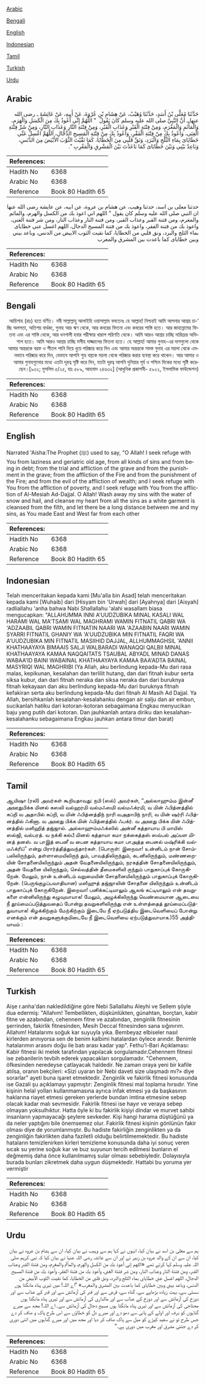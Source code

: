 [Arabic](#arabic)

[Bengali](#bengali)

[English](#english)

[Indonesian](#indonesian)

[Tamil](#tamil)

[Turkish](#turkish)

[Urdu](#urdu)

## Arabic


<div dir="rtl" lang="ar" style={{fontSize:'larger',backgroundColor:'#f8f9fa',padding:20}}>
حَدَّثَنَا مُعَلَّى بْنُ أَسَدٍ، حَدَّثَنَا وُهَيْبٌ، عَنْ هِشَامِ بْنِ عُرْوَةَ، عَنْ أَبِيهِ، عَنْ عَائِشَةَ ـ رضى الله عنها ـ أَنَّ النَّبِيَّ صلى الله عليه وسلم كَانَ يَقُولُ ‏ "‏ اللَّهُمَّ إِنِّي أَعُوذُ بِكَ مِنَ الْكَسَلِ وَالْهَرَمِ، وَالْمَأْثَمِ وَالْمَغْرَمِ، وَمِنْ فِتْنَةِ الْقَبْرِ وَعَذَابِ الْقَبْرِ، وَمِنْ فِتْنَةِ النَّارِ وَعَذَابِ النَّارِ، وَمِنْ شَرِّ فِتْنَةِ الْغِنَى، وَأَعُوذُ بِكَ مِنْ فِتْنَةِ الْفَقْرِ، وَأَعُوذُ بِكَ مِنْ فِتْنَةِ الْمَسِيحِ الدَّجَّالِ، اللَّهُمَّ اغْسِلْ عَنِّي خَطَايَاىَ بِمَاءِ الثَّلْجِ وَالْبَرَدِ، وَنَقِّ قَلْبِي مِنَ الْخَطَايَا، كَمَا نَقَّيْتَ الثَّوْبَ الأَبْيَضَ مِنَ الدَّنَسِ، وَبَاعِدْ بَيْنِي وَبَيْنَ خَطَايَاىَ كَمَا بَاعَدْتَ بَيْنَ الْمَشْرِقِ وَالْمَغْرِبِ ‏"‏‏.‏
</div>
<div style={{backgroundColor:'#f8f9fa',padding:20, marginBottom: 10}}><table> <thead> <tr> <th>References:</th> <th></th> </tr> </thead> <tbody><tr><td>Hadith No</td><td>6368</td></tr><tr><td>Arabic No</td><td>6368</td></tr><tr><td>Reference</td><td>Book 80 Hadith 65</td></tr></tbody></table></div>


<div dir="rtl" lang="ar" style={{fontSize:'larger',backgroundColor:'#f8f9fa',padding:20}}>
حدثنا معلى بن اسد، حدثنا وهيب، عن هشام بن عروة، عن ابيه، عن عايشة رضى الله عنها ان النبي صلى الله عليه وسلم كان يقول " اللهم اني اعوذ بك من الكسل والهرم، والماثم والمغرم، ومن فتنة القبر وعذاب القبر، ومن فتنة النار وعذاب النار، ومن شر فتنة الغنى، واعوذ بك من فتنة الفقر، واعوذ بك من فتنة المسيح الدجال، اللهم اغسل عني خطاياى بماء الثلج والبرد، ونق قلبي من الخطايا، كما نقيت الثوب الابيض من الدنس، وباعد بيني وبين خطاياى كما باعدت بين المشرق والمغرب
</div>
<div style={{backgroundColor:'#f8f9fa',padding:20, marginBottom: 10}}><table> <thead> <tr> <th>References:</th> <th></th> </tr> </thead> <tbody><tr><td>Hadith No</td><td>6368</td></tr><tr><td>Arabic No</td><td>6368</td></tr><tr><td>Reference</td><td>Book 80 Hadith 65</td></tr></tbody></table></div>

## Bengali


<div dir="rtl" lang="bn" style={{fontSize:'larger',backgroundColor:'#f8f9fa',padding:20}}>
‘আয়িশাহ (রাঃ) হতে বর্ণিত। নবী সাল্লাল্লাহু আলাইহি ওয়াসাল্লাম বলতেনঃ হে আল্লাহ! নিশ্চয়ই আমি আপনার আশ্রয় চাচ্ছি অলসতা, অতিশয় বার্ধক্য, গুনাহ আর ঋণ থেকে, আর কবরের ফিতনা এবং কবরের শাস্তি হতে। আর জাহান্নামের ফিতনা এবং এর শাস্তি থেকে, আর ধনশালী হবার পরীক্ষার খারাপ পরিণতি থেকে। আমি আরও আশ্রয় চাচ্ছি দারিদ্রের অভিশাপ হতে। আমি আরও আশ্রয় চাচ্ছি মসীহ দাজ্জালের ফিতনা হতে। হে আল্লাহ! আমার গুনাহ-এর দাগগুলো থেকে আমার অন্তরকে বরফ ও শীতল পানি দিয়ে ধুয়ে পরিষ্কার করে দিন এবং আমার অন্তরকে সমস্ত গুনাহ এর ময়লা থেকে এমনভাবে পরিষ্কার করে দিন, যেভাবে আপনি শুভ্র বস্ত্রকে ময়লা থেকে পরিষ্কার করার ব্যবস্থা করে থাকেন। আর আমার ও আমার গুনাহগুলোর মধ্যে এতটা দূরত্ব সৃষ্টি করে দিন, যতটা দূরত্ব আপনি দুনিয়ার পূর্ব ও পশ্চিম দিকের মধ্যে সৃষ্টি করেছেন।[৯৩২; মুসলিম ৫/২৫, হাঃ ৫৮৯, আহমাদ ২৪৬৩২] (আধুনিক প্রকাশনী- ৫৯২২, ইসলামিক ফাউন্ডেশন)
</div>
<div style={{backgroundColor:'#f8f9fa',padding:20, marginBottom: 10}}><table> <thead> <tr> <th>References:</th> <th></th> </tr> </thead> <tbody><tr><td>Hadith No</td><td>6368</td></tr><tr><td>Arabic No</td><td>6368</td></tr><tr><td>Reference</td><td>Book 80 Hadith 65</td></tr></tbody></table></div>

## English


<div dir="ltr" lang="en" style={{fontSize:'larger',backgroundColor:'#f8f9fa',padding:20}}>
Narrated 'Aisha:The Prophet (ﷺ) used to say, "O Allah! I seek refuge with You from laziness and geriatric old age, from all kinds of sins and from being in debt; from the trial and affliction of the grave and from the punishment in the grave; from the affliction of the Fire and from the punishment of the Fire; and from the evil of the affliction of wealth; and I seek refuge with You from the affliction of poverty, and I seek refuge with You from the affliction of Al-Mesiah Ad-Dajjal. O Allah! Wash away my sins with the water of snow and hail, and cleanse my heart from all the sins as a white garment is cleansed from the filth, and let there be a long distance between me and my sins, as You made East and West far from each other
</div>
<div style={{backgroundColor:'#f8f9fa',padding:20, marginBottom: 10}}><table> <thead> <tr> <th>References:</th> <th></th> </tr> </thead> <tbody><tr><td>Hadith No</td><td>6368</td></tr><tr><td>Arabic No</td><td>6368</td></tr><tr><td>Reference</td><td>Book 80 Hadith 65</td></tr></tbody></table></div>

## Indonesian


<div dir="ltr" lang="id" style={{fontSize:'larger',backgroundColor:'#f8f9fa',padding:20}}>
Telah menceritakan kepada kami [Mu'alla bin Asad] telah menceritakan kepada kami [Wuhaib] dari [Hisyam bin 'Urwah] dari [Ayahnya] dari [Aisyah] radliallahu 'anha bahwa Nabi Shallallahu 'alahi wasallam biasa mengucapkan: "ALLAHUMMA INNI A'UUDZUBIKA MINAL KASALI WAL HARAMI WAL MA'TSAMI WAL MAGHRAMI WAMIN FITNATIL QABRI WA 'ADZAABIL QABRI WAMIN FITNATIN NAARI WA 'AZAABIN NAARI WAMIN SYARRI FITNATIL GHANIY WA 'A'UUDZUBIKA MIN FITNATIL FAQRI WA A'UUDZUBIKA MIN FITNATIL MASIIHID DAJJAL, ALLHUMMAGHSIL 'ANNII KHATHAAYAYA BIMAAIS SALJI WALBARADI WANAQQI QALBII MINAL KHATHAAYAYA KAMAA NAQQAITATS TSAUBAL ABYADL MINAD DANAS WABAA'ID BAINI WABAINAL KHATHAAYAYA KAMAA BAA'ADTA BAINAL MASYRIQI WAL MAGHRIBI (Ya Allah, aku berlindung kepada-Mu dari rasa malas, kepikunan, kesalahan dan terlilit hutang, dan dari fitnah kubur serta siksa kubur, dan dari fitnah neraka dan siksa neraka dan dari buruknya fitnah kekayaan dan aku berlindung kepada-Mu dari buruknya fitnah kefakiran serta aku berlindung kepada-Mu dari fitnah Al Masih Ad Dajjal. Ya Allah, bersihkanlah kesalahan-kesalahanku dengan air salju dan air embun, sucikanlah hatiku dari kotoran-kotoran sebagaimana Engkau menyucikan baju yang putih dari kotoran. Dan jauhkanlah antara diriku dan kesalahan-kesalahanku sebagaimana Engkau jauhkan antara timur dan barat)
</div>
<div style={{backgroundColor:'#f8f9fa',padding:20, marginBottom: 10}}><table> <thead> <tr> <th>References:</th> <th></th> </tr> </thead> <tbody><tr><td>Hadith No</td><td>6368</td></tr><tr><td>Arabic No</td><td>6368</td></tr><tr><td>Reference</td><td>Book 80 Hadith 65</td></tr></tbody></table></div>

## Tamil


<div dir="ltr" lang="ta" style={{fontSize:'larger',backgroundColor:'#f8f9fa',padding:20}}>
ஆயிஷா (ரலி) அவர்கள் கூறியதாவது: நபி (ஸல்) அவர்கள், “அல்லாஹும்ம இன்னீ அஊதுபிக்க மினல் கஸலி வல்ஹரமி வல்மஃஸமி வல்மஃக்ரமி, வ மின் ஃபித்னத்தில் கப்றி வ அதாபில் கப்றி, வ மின் ஃபித்னத்திந் நாரி வஅதாபிந் நாரி, வ மின் ஷர்ரி ஃபித்னத்தில் ஃகினா. வ அஊது பிக்க மின் ஃபித்னத்தில் ஃபக்ர். வ அஊது பிக்க மின் ஃபித்னத்தில் மஸீஹித் தஜ்ஜால். அல்லாஹும்மஃக்ஸில் அன்னீ கத்தாயாய பி மாயிஸ் ஸல்ஜி, வல்பரத். வ நக்கி கல்பீ மினல் கத்தாயா கமா நக்கைத்தஸ் ஸவ்பல் அப்யள மினத் தனஸ். வ பாஇத் பைனீ வ பைன கத்தாயாய கமா பாஅத்த பைனல் மஷ்ரிக்கி வல்மஃக்ரிப்” என்று பிரார்த்தித்துவந்தார்கள். (பொருள்: இறைவா! உன்னிடம் நான் சோம்பலிலிருந்தும், தள்ளாமையிலிருந் தும், பாவத்திலிருந்தும், கடனிலிருந்தும், மண்ணறையின் சோதனையிலிருந்தும் அதன் வேதனையிலிருந்தும், நரகத்தின் சோதனையிலிருந்தும், அதன் வேதனை யிலிருந்தும், செல்வத்தின் தீமைகளிலி ருந்தும் பாதுகாப்புக் கோருகிறேன். மேலும், நான் உன்னிடம் வறுமையின் சோதனையிலிருந்தும் பாதுகாப்புக் கோருகிறேன். (பெருங்குழப்பவாதியான) மஸீஹுத் தஜ்ஜாலின் சோதனை யிலிருந்தும் உன்னிடம் பாதுகாப்புக் கோருகிறேன். இறைவா! பனிக்கட்டியாலும் ஆலங் கட்டியாலும் என் தவறுகளை என்னிலிருந்து கழுவுவாயாக! மேலும், அழுக்கிலிருந்து வெண்மையான ஆடையை நீ தூய்மைப்படுத்துவதைப் போன்று தவறுகளிலிருந்து என் உள்ளத்தைத் தூய்மைப்படுத்துவாயாக! கிழக்கிற்கும் மேற்கிற்கும் இடையே நீ ஏற்படுத்திய இடைவெளியைப் போன்று எனக்கும் என் தவறுகளுக்குமிடையே நீ இடைவெளியை ஏற்படுத்துவாயாக.)55 அத்தியாயம் :
</div>
<div style={{backgroundColor:'#f8f9fa',padding:20, marginBottom: 10}}><table> <thead> <tr> <th>References:</th> <th></th> </tr> </thead> <tbody><tr><td>Hadith No</td><td>6368</td></tr><tr><td>Arabic No</td><td>6368</td></tr><tr><td>Reference</td><td>Book 80 Hadith 65</td></tr></tbody></table></div>

## Turkish


<div dir="ltr" lang="tr" style={{fontSize:'larger',backgroundColor:'#f8f9fa',padding:20}}>
Aişe r.anha'dan nakledildiğine göre Nebi Sallallahu Aleyhi ve Sellem şöyle dua edermiş: "Allahım! Tembellikten, düşkünlükten, günahtan, borçtan, kabir fitne ve azabından, cehennem fitne ve azabından, zenginlik fitnesinin şerrinden, fakirlik fitnesinden, Mesih Deccal fitnesinden sana sığınırım. Allahım! Hatalarımı soğuk kar suyuyla yıka. Bembeyaz elbiseler nasıl kirlerden arınıyorsa sen de benim kalbimi hatalardan öylece arındır. Benimle hatalarımın arasını doğu ile batı arası kadar yap". Fethu'l-Bari Açıklaması: Kabir fitnesi iki melek tarafından yapılacak sorgulamadır.Cehennem fitnesi ise zebanilerin tevbih ederek yapacakları sorgulamadır. "Cehennem, öfkesinden neredeyse çatlayacak haldedir. Ne zaman oraya yeni bir kafile atılsa, oranın bekçileri: «Sizi uyaran bir Nebi daveti size ulaşmadı mı?» diye sorarlar" ayeti buna işaret etmektedir. Zenginlik ve fakirlik fitnesi konusunda ise Gazali şu açıklamayı yapmıştır: Zenginlik fitnesi mal toplama hırsıdır. Yine kişinin helal yolları kullanmamasına ayrıca infak etmesi ya da başkasının haklarına riayet etmesi gereken yerlerde bundan imtina etmesine sebep olacak kadar malı sevmesidir. Fakirlik fitnesi ise hayır ve veraya sebep olmayan yoksulhıktur. Hatta öyle ki bu fakirlik kişiyi dindar ve murvet sahibi insanların yapmayacağı şeylere sevkeder. Kişi hangi harama düştüğünü ya da neler yaptığını bile önemsemez olur. Fakirlik fitnesi kişinin gönlünün fakir olması diye de yorumlanmıştır. Bu hadiste fakirliğin zenginlikten ya da zenginliğin fakirlikten daha faziletli olduğu belirtilmemektedir. Bu hadiste hataların temizlenirken kirleri temizleme konusunda daha iyi sonuç veren sıcak su yerine soğuk kar ve buz suyunun tercih edilmesi bunların el değmemiş daha önce kullanılmamış sular olması sebebiyledir. Dolayısıyla burada bunları zikretmek daha uygun düşmektedir. Hattabi bu yoruma yer vermiştir
</div>
<div style={{backgroundColor:'#f8f9fa',padding:20, marginBottom: 10}}><table> <thead> <tr> <th>References:</th> <th></th> </tr> </thead> <tbody><tr><td>Hadith No</td><td>6368</td></tr><tr><td>Arabic No</td><td>6368</td></tr><tr><td>Reference</td><td>Book 80 Hadith 65</td></tr></tbody></table></div>

## Urdu


<div dir="rtl" lang="ur" style={{fontSize:'larger',backgroundColor:'#f8f9fa',padding:20}}>
ہم سے معلی بن اسد نے بیان کیا، انہوں نے کہا ہم سے وہیب نے بیان کیا، ان سے ہشام بن عروہ نے بیان کیا، ان سے ان کے والد عروہ بن زبیر نے اور ان سے عائشہ رضی اللہ عنہا نے بیان کیا کہ نبی کریم صلی اللہ علیہ وسلم کہا کرتے تھے «اللهم إني أعوذ بك من الكسل والهرم،‏‏‏‏ والمأثم والمغرم،‏‏‏‏ ومن فتنة القبر وعذاب القبر،‏‏‏‏ ومن فتنة النار وعذاب النار،‏‏‏‏ ومن شر فتنة الغنى،‏‏‏‏ وأعوذ بك من فتنة الفقر،‏‏‏‏ وأعوذ بك من فتنة المسيح الدجال،‏‏‏‏ اللهم اغسل عني خطاياى بماء الثلج والبرد،‏‏‏‏ ونق قلبي من الخطايا،‏‏‏‏ كما نقيت الثوب الأبيض من الدنس،‏‏‏‏ وباعد بيني وبين خطاياى كما باعدت بين المشرق والمغرب» ”اے اللہ! میں تیری پناہ مانگتا ہوں سستی سے، بہت زیادہ بڑھاپے سے، گناہ سے، قرض سے اور قبر کی آزمائش سے اور قبر کے عذاب سے اور دوزخ کی آزمائش سے اور دوزخ کے عذاب سے اور مالداری کی آزمائش سے اور تیری پناہ مانگتا ہوں محتاجی کی آزمائش سے اور تیری پناہ مانگتا ہوں مسیح دجال کی آزمائش سے۔ اے اللہ! مجھ سے میرے گناہوں کو برف اور اولے کے پانی سے دھو دے اور میرے دل کو خطاؤں سے اس طرح پاک و صاف کر دے جس طرح تو نے سفید کپڑے کو میل سے پاک صاف کر دیا اور مجھ میں اور میرے گناہوں میں اتنی دوری کر دے جتنی مشرق اور مغرب میں دوری ہے۔“
</div>
<div style={{backgroundColor:'#f8f9fa',padding:20, marginBottom: 10}}><table> <thead> <tr> <th>References:</th> <th></th> </tr> </thead> <tbody><tr><td>Hadith No</td><td>6368</td></tr><tr><td>Arabic No</td><td>6368</td></tr><tr><td>Reference</td><td>Book 80 Hadith 65</td></tr></tbody></table></div>